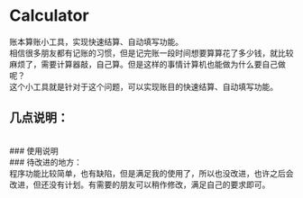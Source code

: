 # Calculator
账本算账小工具，实现快速结算、自动填写功能。
<br>相信很多朋友都有记账的习惯，但是记完账一段时间想要算算花了多少钱，就比较麻烦了，需要计算器敲，自己算。但是这样的事情计算机也能做为什么要自己做呢？
<br>这个小工具就是针对于这个问题，可以实现账目的快速结算、自动填写功能。
<br>
## 几点说明：
<br>
### 使用说明
<br>
### 待改进的地方：
<br>
程序功能比较简单，也有缺陷，但是满足我的使用了，所以也没改进，也许之后会改进，但还没有计划。有需要的朋友可以稍作修改，满足自己的要求即可。
